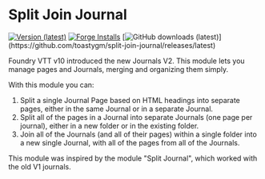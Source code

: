 # Split Join Journal
[![Version (latest)](https://img.shields.io/github/v/release/toastygm/split-join-journal)](https://github.com/toastygm/split-join-journal/releases/latest)
[![Forge Installs](https://img.shields.io/badge/dynamic/json?label=Forge%20Installs&query=package.installs&suffix=%25&url=https%3A%2F%2Fforge-vtt.com%2Fapi%2Fbazaar%2Fpackage%2Fsplit-join-journal&colorB=4aa94a)](https://forge-vtt.com/bazaar#package=split-join-journal)
[![GitHub downloads (latest)](https://img.shields.io/badge/dynamic/json?label=Downloads@latest&query=assets[?(@.name.includes('zip'))].download_count&url=https://api.github.com/repos/toastygm/split-join-journal/releases/latest&color=green)](https://github.com/toastygm/split-join-journal/releases/latest)


Foundry VTT v10 introduced the new Journals V2.  This module lets you manage pages and Journals, merging and organizing them simply.

With this module you can:
1. Split a single Journal Page based on HTML headings into separate pages, either in the same Journal or in a separate Journal.
2. Split all of the pages in a Journal into separate Journals (one page per journal), either in a new folder or in the existing folder.
3. Join all of the Journals (and all of their pages) within a single folder into a new single Journal, with all of the pages from all of the Journals.

This module was inspired by the module "Split Journal", which worked with the old V1 journals.
